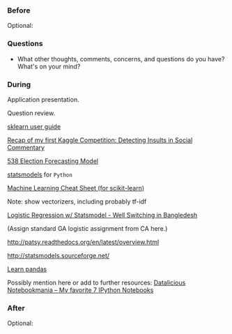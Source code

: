 ### Before

Optional:


### Questions

 * What other thoughts, comments, concerns, and questions do you have? What's on your mind?


### During

Application presentation.

Question review.

[sklearn user guide](http://scikit-learn.org/stable/user_guide.html)

[Recap of my first Kaggle Competition: Detecting Insults in Social Commentary](http://peekaboo-vision.blogspot.com/2012/09/recap-of-my-first-kaggle-competition.html)

[538 Election Forecasting Model](https://github.com/jseabold/538model)

[statsmodels](http://statsmodels.sourceforge.net/) for `Python`

[Machine Learning Cheat Sheet (for scikit-learn)](http://peekaboo-vision.blogspot.com/2013/01/machine-learning-cheat-sheet-for-scikit.html)

Note: show vectorizers, including probably tf-idf

[Logistic Regression w/ Statsmodel - Well Switching in Bangledesh](http://nbviewer.ipython.org/github/carljv/Will_it_Python/blob/master/ARM/ch5/arsenic_wells_switching.ipynb)

(Assign standard GA logistic assignment from CA here.)

http://patsy.readthedocs.org/en/latest/overview.html

http://statsmodels.sourceforge.net/

[Learn pandas](http://nbviewer.ipython.org/urls/bitbucket.org/hrojas/learn-pandas/raw/master/lessons/01%20-%20Lesson.ipynb)

Possibly mention here or add to further resources: [Datalicious Notebookmania – My favorite 7 IPython Notebooks](http://beautifuldata.net/2014/03/datalicious-notebookmania-my-favorite-7-ipython-notebooks/)


### After

Optional:
